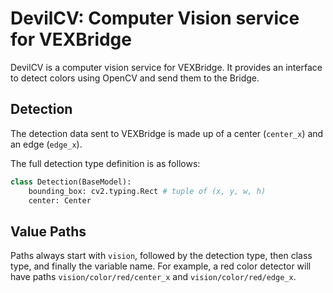 # DevilCV: Computer Vision service for VEXBridge

DevilCV is a computer vision service for VEXBridge. It provides an interface to detect colors using OpenCV and send them to the Bridge.

## Detection 

The detection data sent to VEXBridge is made up of a center (`center_x`) and an edge (`edge_x`).

The full detection type definition is as follows:
```python
class Detection(BaseModel):
    bounding_box: cv2.typing.Rect # tuple of (x, y, w, h)
    center: Center
```

## Value Paths

Paths always start with `vision`, followed by the detection type, then class type, and finally the variable name. For example, a red color detector will have paths `vision/color/red/center_x` and `vision/color/red/edge_x`. 